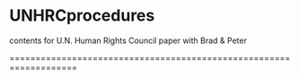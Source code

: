 # UNHRCprocedures
contents for U.N. Human Rights Council paper with Brad &amp; Peter

===================================================================


